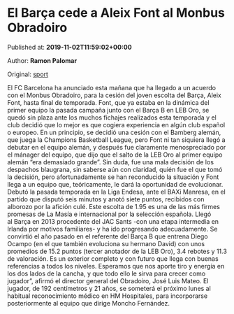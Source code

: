 
# El Barça cede a Aleix Font al Monbus Obradoiro

Published at: **2019-11-02T11:59:02+00:00**

Author: **Ramon Palomar**

Original: [sport](https://www.sport.es/es/noticias/acb/barca-cede-aleix-font-monbus-obradoiro-7711313)

El FC Barcelona ha anunciado esta mañana que ha llegado a un acuerdo con el Monbus Obradoiro, para la cesión del joven escolta del Barça, Aleix Font, hasta final de temporada.
Font, que ya estaba en la dinámica del primer equipo la pasada campaña junto con el Barça B en LEB Oro, se quedó sin plaza ante los muchos fichajes realizados esta temporada y el club decidió que lo mejor es que cogiera experiencia en algún club español o europeo.
En un principio, se decidió una cesión con el Bamberg alemán, que juega la Champions Basketball League, pero Font ni tan siquiera llegó a debutar en el equipo alemán, y después fue claramente menospreciado por el mánager del equipo, que dijo que el salto de la LEB Oro al primer equipo alemán “era demasiado grande&rdquor;.
Sin duda, fue una mala decisión de los despachos blaugrana, sin saberse aún con claridad, quién fue el que tomó la decisión, pero afortunadamente se han reconducido la situación y Font llega a un equipo que, teóricamente, le dará la oportunidad de evolucionar.
Debutó la pasada temporada en la Liga Endesa, ante el BAXi Manresa, en el partido que disputó seis minutos y anotó siete puntos, recibidos con alborozo por la afición culé.
Este escolta de 1.95 es una de las más firmes promesas de La Masía e internacional por la selección española. Llegó al Barça en 2013 procedente del JAC Sants -con una etapa intermedia en Irlanda por motivos familiares- y ha ido progresando adecuadamente.
Se convirtió el año pasado en el referente del Barça B que entrena Diego Ocampo (en el que también evoluciona su hermano David) con unos promedios de 15.2 puntos (tercer anotador de la LEB Oro), 3.4 rebotes y 11.3 de valoración.
Es un exterior completo y con futuro que llega con buenas referencias a todos los niveles. Esperamos que nos aporte tiro y energía en los dos lados de la cancha, y que todo ello le sirva para crecer como jugador&rdquor;, afirmó el director general del Obradoiro, José Luis Mateo.
El jugador, de 192 centímetros y 21 años, se someterá el próximo lunes al habitual reconocimiento médico en HM Hospitales, para incorporarse posteriormente al equipo que dirige Moncho Fernández.
